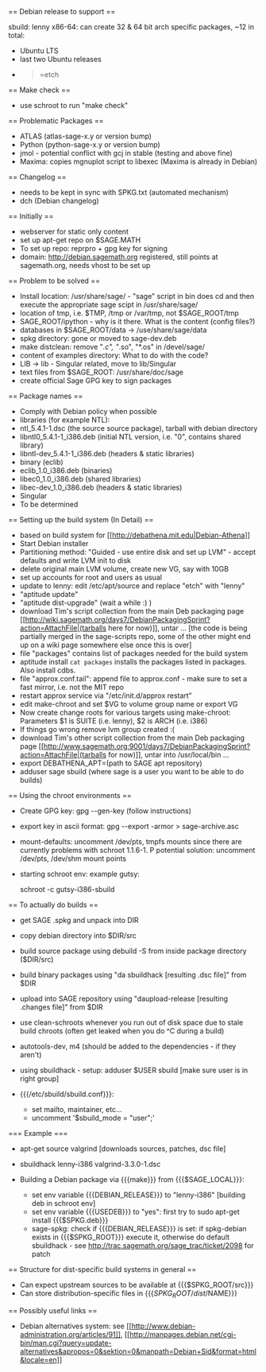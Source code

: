 == Debian release to support ==

sbuild: lenny x86-64: can create 32 & 64 bit arch specific packages, ~12 in total:

 * Ubuntu LTS
 * last two Ubuntu releases
 * >=etch

== Make check ==
 * use schroot to run "make check"

== Problematic Packages ==

 * ATLAS  (atlas-sage-x.y or version bump)
 * Python (python-sage-x.y or version bump)
 * jmol - potential conflict with gcj in stable (testing and above fine)
 * Maxima: copies mgnuplot script to libexec (Maxima is already in Debian)

== Changelog ==

 * needs to be kept in sync with SPKG.txt (automated mechanism)
 * dch (Debian changelog)

== Initially ==
 * webserver for static only content
 * set up apt-get repo on $SAGE.MATH
 * To set up repo: reprpro + gpg key for signing
 * domain: http://debian.sagemath.org registered, still points at sagemath.org, needs vhost to be set up

== Problem to be solved ==

 * Install location: /usr/share/sage/ - "sage" script in bin does cd and 
   then execute the appropriate sage scipt in /usr/share/sage/
 * location of tmp, i.e. $TMP, /tmp or /var/tmp, not $SAGE_ROOT/tmp
 * SAGE_ROOT/ipython - why is it there. What is the content (config files?)
 * databases in $SAGE_ROOT/data -> /use/share/sage/data
 * spkg directory: gone or moved to sage-dev.deb
 * make distclean: remove "*.c", "*.so", "*.os" in /devel/sage/
 * content of examples directory: What to do with the code?
 * LIB -> lib - Singular related, move to lib/Singular
 * text files from $SAGE_ROOT: /usr/share/doc/sage
 * create official Sage GPG key to sign packages

== Package names ==
 
 * Comply with Debian policy when possible
 * libraries (for example NTL):
  * ntl_5.4.1-1.dsc (the source source package), tarball with debian directory
  * libntl0_5.4.1-1_i386.deb (initial NTL version, i.e. "0", contains shared library) 
  * libntl-dev_5.4.1-1_i386.deb (headers & static libraries)
 * binary (eclib)
  * eclib_1.0_i386.deb (binaries)
  * libec0_1.0_i386.deb (shared libraries)
  * libec-dev_1.0_i386.deb (headers & static libraries)
 * Singular
  * To be determined

== Setting up the build system (In Detail) ==

 * based on build system for [[http://debathena.mit.edu|Debian-Athena]]
 * Start Debian installer
 * Partitioning method: "Guided - use entire disk and set up LVM" - accept defaults and write LVM init to disk
 * delete original main LVM volume, create new VG, say with 10GB
 * set up accounts for root and users as usual
 * update to lenny: edit /etc/apt/source and replace "etch" with "lenny"
 * "aptitude update"
 * "aptitude dist-upgrade" (wait a while :) )
 * download Tim's script collection from the main Deb packaging page [[http://wiki.sagemath.org/days7/DebianPackagingSprint?action=AttachFile|(tarballs here for now)]], untar ... [the code is being partially merged in the sage-scripts repo, some of the other might end up on a wiki page somewhere else once this is over]
 * file "packages" contains list of packages needed for the build system
 * aptitude install `cat packages` installs the packages listed in packages.  Also install cdbs.
 * file "approx.conf.tail": append file to approx.conf - make sure to set a fast mirror, i.e. not the MIT repo
 * restart approx service via "/etc/init.d/approx restart"
 * edit make-chroot and set $VG to volume group name or export VG
 * Now create change roots for various targets using make-chroot: Parameters $1 is SUITE (i.e. lenny), $2 is ARCH (i.e. i386)
 * If things go wrong remove lvm group created :(
 * download Tim's other script collection from the main Deb packaging page [[http://www.sagemath.org:9001/days7/DebianPackagingSprint?action=AttachFile|(tarballs for now)]], untar into /usr/local/bin ...
 * export DEBATHENA_APT=(path to SAGE apt repository)
 * adduser sage sbuild (where sage is a user you want to be able to do builds)

== Using the chroot environments ==
 * Create GPG key: gpg --gen-key (follow instructions)
 * export key in ascii format: gpg --export -armor > sage-archive.asc
 * mount-defaults: uncomment /dev/pts, tmpfs mounts since there are currently problems with schroot 1.1.6-1. P potential solution: uncomment  /dev/pts, /dev/shm mount points
 * starting schroot env: example gutsy:
   
    schroot -c gutsy-i386-sbuild

== To actually do builds ==
 * get SAGE .spkg and unpack into DIR
 * copy debian directory into $DIR/src
 * build source package using debuild -S from inside package directory ($DIR/src)
 * build binary packages using "da sbuildhack [resulting .dsc file]" from $DIR
 * upload into SAGE repository using "daupload-release [resulting .changes file]" from $DIR
 * use clean-schroots whenever you run out of disk space due to stale build chroots (often get leaked when you do ^C during a build)

 * autotools-dev, m4 (should be added to the dependencies - if they aren't)

 * using sbuildhack  - setup: adduser $USER sbuild [make sure user is in right group]
 * {{{/etc/sbuild/sbuild.conf}}}:
      * set mailto, maintainer, etc...
      * uncomment '$sbuild_mode = "user";'

=== Example ===

 * apt-get source valgrind [downloads sources, patches, dsc file]
 * sbuildhack lenny-i386 valgrind-3.3.0-1.dsc

 * Building a Debian package via {{{make}}} from {{{$SAGE_LOCAL}}}:
   * set env variable {{{DEBIAN_RELEASE}}} to "lenny-i386" [building deb in schroot env]
   * set env variable {{{USEDEB}}} to "yes": first try to sudo apt-get install {{{$SPKG.deb}}}
   * sage-spkg: check if {{{DEBIAN_RELEASE}}} is set: if spkg-debian exists in {{{$SPKG_ROOT}}} execute it, otherwise do default sbuildhack - see http://trac.sagemath.org/sage_trac/ticket/2098 for patch


== Structure for dist-specific build systems in general ==

 * Can expect upstream sources to be available at {{{$SPKG_ROOT/src}}}
 * Can store distribution-specific files in {{{$SPKG_ROOT/dist/$NAME}}}

== Possibly useful links ==

 * Debian alternatives system: see [[http://www.debian-administration.org/articles/91]], [[http://manpages.debian.net/cgi-bin/man.cgi?query=update-alternatives&apropos=0&sektion=0&manpath=Debian+Sid&format=html&locale=en]]
